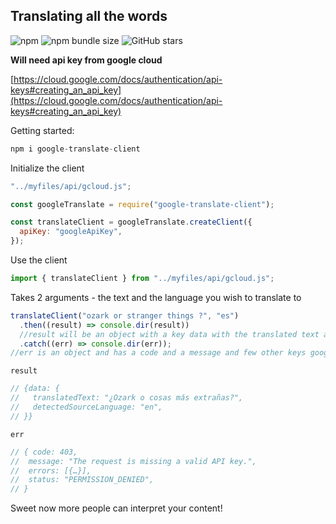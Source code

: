 ## Translating all the words

![npm](https://img.shields.io/npm/dm/google-translate-client)
![npm bundle size](https://img.shields.io/bundlephobia/minzip/google-translate-client@0.0.5)
![GitHub stars](https://img.shields.io/github/stars/nickfoden/google-translate-client?style=social)

**Will need api key from google cloud**

[https://cloud.google.com/docs/authentication/api-keys#creating_an_api_key](https://cloud.google.com/docs/authentication/api-keys#creating_an_api_key)

Getting started:

```javascript
npm i google-translate-client
```

Initialize the client

```javascript
"../myfiles/api/gcloud.js";

const googleTranslate = require("google-translate-client");

const translateClient = googleTranslate.createClient({
  apiKey: "googleApiKey",
});
```

Use the client

```javascript
import { translateClient } from "../myfiles/api/gcloud.js";
```

Takes 2 arguments - the text and the language you wish to translate to

```javascript
translateClient("ozark or stranger things ?", "es")
  .then((result) => console.dir(result))
  //result will be an object with a key data with the translated text and the detected source language
  .catch((err) => console.dir(err));
//err is an object and has a code and a message and few other keys google sends back
```

`result`

```javascript
// {data: {
//   translatedText: "¿Ozark o cosas más extrañas?",
//   detectedSourceLanguage: "en",
// }}
```

`err`

```javascript
// { code: 403,
//  message: "The request is missing a valid API key.",
//  errors: [{…}],
//  status: "PERMISSION_DENIED",
// }
```

Sweet now more people can interpret your content!

